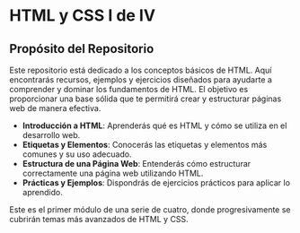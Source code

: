 # HTML y CSS I de IV

## Propósito del Repositorio

Este repositorio está dedicado a los conceptos básicos de HTML. Aquí encontrarás recursos, ejemplos y ejercicios diseñados para ayudarte a comprender y dominar los fundamentos de HTML. El objetivo es proporcionar una base sólida que te permitirá crear y estructurar páginas web de manera efectiva.

- **Introducción a HTML**: Aprenderás qué es HTML y cómo se utiliza en el desarrollo web.
- **Etiquetas y Elementos**: Conocerás las etiquetas y elementos más comunes y su uso adecuado.
- **Estructura de una Página Web**: Entenderás cómo estructurar correctamente una página web utilizando HTML.
- **Prácticas y Ejemplos**: Dispondrás de ejercicios prácticos para aplicar lo aprendido.

Este es el primer módulo de una serie de cuatro, donde progresivamente se cubrirán temas más avanzados de HTML y CSS.